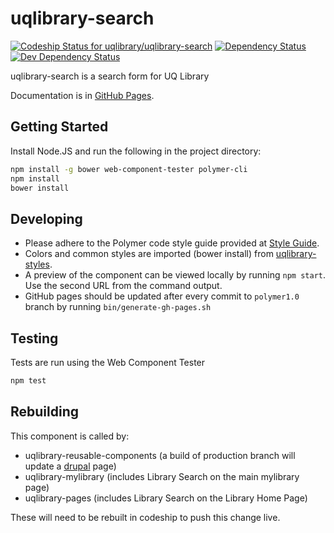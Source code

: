 # uqlibrary-search

[![Codeship Status for uqlibrary/uqlibrary-search](https://app.codeship.com/projects/7dd65470-f6c2-0136-f70c-3ae289da7755/status?branch=polymer1.0)](https://app.codeship.com/projects/321071)
[![Dependency Status](https://david-dm.org/uqlibrary/uqlibrary-search.svg)](https://david-dm.org/uqlibrary/uqlibrary-search)
[![Dev Dependency Status](https://david-dm.org/uqlibrary/uqlibrary-search/dev-status.svg)](https://david-dm.org/uqlibrary/uqlibrary-search?type=dev)

uqlibrary-search is a search form for UQ Library

Documentation is in [GitHub Pages](http://uqlibrary.github.io/uqlibrary-search/uqlibrary-search/).

## Getting Started

Install Node.JS and run the following in the project directory:

```sh
npm install -g bower web-component-tester polymer-cli
npm install
bower install
```

## Developing

* Please adhere to the Polymer code style guide provided at [Style Guide](http://polymerelements.github.io/style-guide/).
* Colors and common styles are imported (bower install) from [uqlibrary-styles](http://github.com/uqlibrary/uqlibrary-styles).
* A preview of the component can be viewed locally by running `npm start`. Use the second URL from the command output.
* GitHub pages should be updated after every commit to `polymer1.0` branch by running `bin/generate-gh-pages.sh`

## Testing

Tests are run using the Web Component Tester

```sh
npm test
```

## Rebuilding

This component is called by:

* uqlibrary-reusable-components (a build of production branch will update a [drupal](https://web.library.uq.edu.au/research-tools-techniques/library-search) page)
* uqlibrary-mylibrary (includes Library Search on the main mylibrary page)
* uqlibrary-pages (includes Library Search on the Library Home Page)

These will need to be rebuilt in codeship to push this change live.
